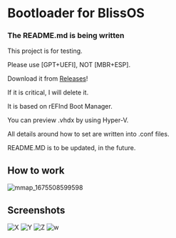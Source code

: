 # Bootloader for BlissOS
### The README.md is being written

This project is for testing.

Please use [GPT+UEFI], NOT [MBR+ESP].

Download it from [Releases](https://github.com/1457384613gh/Bootloader-for-BlissOS/releases)!

If it is critical, I will delete it.

It is based on rEFInd Boot Manager.

You can preview .vhdx by using Hyper-V.

All details around how to set are written into .conf files.

README.MD is to be updated, in the future.
## How to work
![mmap_1675508599598](https://user-images.githubusercontent.com/69227436/216764419-266e049a-f429-4c94-84bd-b88dfce3b6e9.png)

## Screenshots
![X](https://user-images.githubusercontent.com/69227436/216764309-a3d63cd8-6dcc-4e0a-bb8c-318be865df27.png)
![Y](https://user-images.githubusercontent.com/69227436/216764310-0aa6fe94-60b7-4fac-ac71-a91f21efa5ab.png)
![Z](https://user-images.githubusercontent.com/69227436/216764312-ce2ed9df-f2b3-4a14-9ba2-ac4af285049e.png)
![w](https://user-images.githubusercontent.com/69227436/216764306-a861fe35-9eb7-4e78-81b9-3feff6cbbd06.png)
